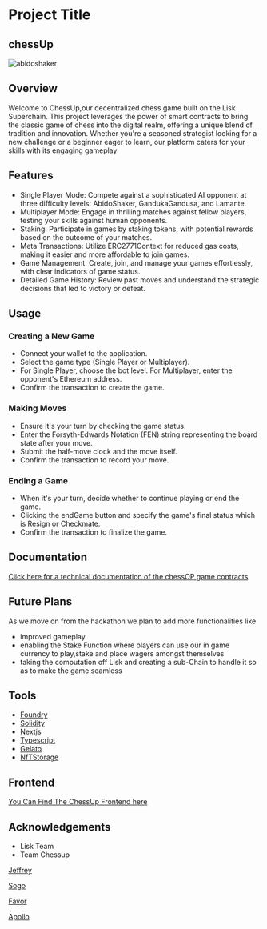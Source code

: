 
# Project Title

## chessUp

![abidoshaker](https://github.com/PhantomOz/chessop_contract/assets/90451195/57181d05-2d8d-45dc-8f81-72746555db4f)


## Overview
Welcome to ChessUp,our decentralized chess game built on the Lisk Superchain. This project leverages the power of smart contracts to bring the classic game of chess into the digital realm, offering a unique blend of tradition and innovation. Whether you're a seasoned strategist looking for a new challenge or a beginner eager to learn, our platform caters for your skills with its engaging gameplay
## Features

* Single Player Mode: Compete against a sophisticated AI opponent at three difficulty levels: AbidoShaker, GandukaGandusa, and Lamante.
* Multiplayer Mode: Engage in thrilling matches against fellow players, testing your skills against human opponents.
* Staking: Participate in games by staking tokens, with potential rewards based on the outcome of your matches.
* Meta Transactions: Utilize ERC2771Context for reduced gas costs, making it easier and more affordable to join games.
* Game Management: Create, join, and manage your games effortlessly, with clear indicators of game status.
* Detailed Game History: Review past moves and understand the strategic decisions that led to victory or defeat.
## Usage
### Creating a New Game

* Connect your wallet to the application.
* Select the game type (Single Player or Multiplayer).
* For Single Player, choose the bot level. For Multiplayer, enter the opponent's Ethereum address.
* Confirm the transaction to create the game.

### Making Moves

* Ensure it's your turn by checking the game status.
* Enter the Forsyth-Edwards Notation (FEN) string representing the board state after your move.
* Submit the half-move clock and the move itself.
* Confirm the transaction to record your move.

### Ending a Game

* When it's your turn, decide whether to continue playing or end the game.
* Clicking the endGame button and specify the game's final status which is Resign or Checkmate.
* Confirm the transaction to finalize the game.
  
## Documentation

[Click here for a technical documentation of the chessOP game contracts](https://app.gitbook.com/o/UagPAFrFmRae2kiEmzji/s/3qFkCFescvySAZg69DMV/)

## Future Plans

As we move on from the hackathon we plan to add more functionalities like
* improved gameplay
* enabling the Stake Function where players can use our in game currency to play,stake and place wagers amongst themselves
* taking the computation off Lisk and creating a sub-Chain to handle it so as to make the game seamless
  
## Tools
* [Foundry](https://book.getfoundry.sh/)
*  [Solidity](https://soliditylang.org/)
* [Nextjs](https://nextjs.org/)
* [Typescript](https://www.typescriptlang.org/)
* [Gelato](https://www.gelato.network/)
* [NfTStorage](https://nft.storage/)
  
## Frontend

[You Can Find The ChessUp Frontend here](https://github.com/JeffreyJoel/chess-up) 

## Acknowledgements

* Lisk Team
* Team Chessup 

[Jeffrey](https://github.com/JeffreyJoel) 

 [Sogo](https://github.com/sogobanwo)
 
 [Favor](https://github.com/PhantomOz)
 
[Apollo](https://github.com/Apolloelephen)
